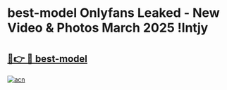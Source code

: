 # best-model Onlyfans Leaked - New Video & Photos March 2025 !lntjy

# <h2><a href="https://7z1w8r.iuczelnia.edu.pl?title=best-model&ref=lntjy">🔗👉 🔴 best-model</a></h2>

[![acn](https://github.com/user-attachments/assets/0f9c940e-d8b0-45ae-aac7-cd30a18b3e1c)](https://7z1w8r.iuczelnia.edu.pl?title=best-model&ref=lntjy)

